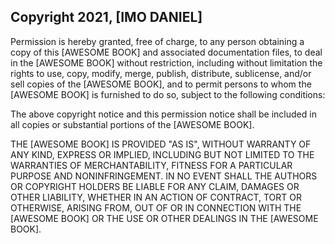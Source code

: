 ## Copyright 2021, [IMO DANIEL]


Permission is hereby granted, free of charge, to any person obtaining a copy of this [AWESOME BOOK] and associated documentation files, to deal in the [AWESOME BOOK] without restriction, including without limitation the rights to use, copy, modify, merge, publish, distribute, sublicense, and/or sell copies of the [AWESOME BOOK], and to permit persons to whom the [AWESOME BOOK] is furnished to do so, subject to the following conditions:

The above copyright notice and this permission notice shall be included in all copies or substantial portions of the [AWESOME BOOK].

THE [AWESOME BOOK] IS PROVIDED "AS IS", WITHOUT WARRANTY OF ANY KIND, EXPRESS OR IMPLIED, INCLUDING BUT NOT LIMITED TO THE WARRANTIES OF MERCHANTABILITY, FITNESS FOR A PARTICULAR PURPOSE AND NONINFRINGEMENT. IN NO EVENT SHALL THE AUTHORS OR COPYRIGHT HOLDERS BE LIABLE FOR ANY CLAIM, DAMAGES OR OTHER LIABILITY, WHETHER IN AN ACTION OF CONTRACT, TORT OR OTHERWISE, ARISING FROM, OUT OF OR IN CONNECTION WITH THE [AWESOME BOOK] OR THE USE OR OTHER DEALINGS IN THE [AWESOME BOOK].
